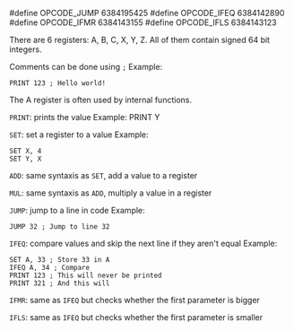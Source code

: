 
#define OPCODE_JUMP 6384195425
#define OPCODE_IFEQ 6384142890
#define OPCODE_IFMR 6384143155
#define OPCODE_IFLS 6384143123

There are 6 registers: A, B, C, X, Y, Z.
All of them contain signed 64 bit integers.

Comments can be done using `;`
Example:
```
PRINT 123 ; Hello world!
```

The A register is often used by internal functions.

`PRINT`: prints the value
Example: PRINT Y

`SET`: set a register to a value
Example:
```
SET X, 4
SET Y, X
```

`ADD`: same syntaxis as `SET`, add a value to a register

`MUL`: same syntaxis as `ADD`, multiply a value in a register

`JUMP`: jump to a line in code
Example:
```
JUMP 32 ; Jump to line 32
```

`IFEQ`: compare values and skip the next line if they aren't equal
Example:
```
SET A, 33 ; Store 33 in A
IFEQ A, 34 ; Compare
PRINT 123 ; This will never be printed
PRINT 321 ; And this will
```

`IFMR`: same as `IFEQ` but checks whether the first parameter is bigger

`IFLS`: same as `IFEQ` but checks whether the first parameter is smaller
